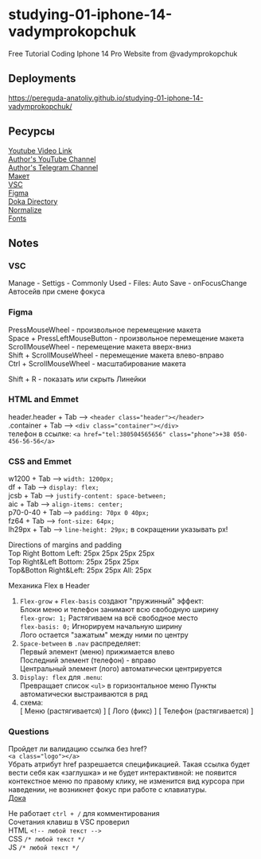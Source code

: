 # studying-01-iphone-14-vadymprokopchuk  
Free Tutorial Coding Iphone 14 Pro Website from @vadymprokopchuk  

## Deployments  
https://pereguda-anatoliy.github.io/studying-01-iphone-14-vadymprokopchuk/  

## Ресурсы  

[Youtube Video Link](https://www.youtube.com/watch?v=2dVPFVX3ZZ0)  
[Author's YouTube Сhannel](https://www.youtube.com/@vadymprokopchuk)  
[Author's Telegram Сhannel](https://t.me/from0to1com)  
[Макет](https://drive.google.com/file/d/1N3QB3YGJbuVkMw7l3Qg5NMJz9F53CA7s/view)  
[VSC](https://code.visualstudio.com/)  
[Figma](https://www.figma.com/downloads/)  
[Doka Directory](https://doka.guide/)  
[Normalize](https://necolas.github.io/normalize.css/)  
[Fonts](https://fonts.google.com/)  

## Notes  

### VSC  
Manage - Settigs - Commonly Used - Files: Auto Save - onFocusChange  
Автосейв при смене фокуса  

### Figma  
PressMouseWheel - произвольное перемещение макета  
Space + PressLeftMouseButton - произвольное перемещение макета  
ScrollMouseWheel - перемещение макета вверх-вниз  
Shift + ScrollMouseWheel - перемещение макета влево-вправо  
Ctrl + ScrollMouseWheel - масштабирование макета  

Shift + R - показать или скрыть Линейки  

### HTML and Emmet  
header.header + Tab --> `<header class="header"></header>`  
.container + Tab --> `<div class="container"></div>`  
телефон в ссылке: `<a href="tel:380504565656" class="phone">+38 050-456-56-56</a>`  

### CSS and Emmet  
w1200 + Tab --> `width: 1200px;`  
df + Tab --> `display: flex;`  
jcsb + Tab --> `justify-content: space-between;`  
aic + Tab --> `align-items: center;`  
p70-0-40 + Tab --> `padding: 70px 0 40px;`  
fz64 + Tab --> `font-size: 64px;`  
lh29px + Tab --> `line-height: 29px;` в сокращении указывать px!  


Directions of margins and padding  
Top Right Bottom Left: 25px 25px 25px 25px  
Top Right&Left Bottom: 25px 25px 25px  
Top&Botton Right&Left: 25px 25px
All: 25px  

Механика Flex в Header  
1. `Flex-grow` + `Flex-basis` создают "пружинный" эффект:  
Блоки меню и телефон занимают всю свободную ширину  
`flex-grow: 1;` Растягиваем на всё свободное место  
`flex-basis: 0;` Игнорируем начальную ширину  
Лого остается "зажатым" между ними по центру  
2. `Space-between` в `.nav` распределяет:  
Первый элемент (меню) прижимается влево  
Последний элемент (телефон) - вправо  
Центральный элемент (лого) автоматически центрируется  
3. `Display: flex` для `.menu`:  
Превращает список `<ul>` в горизонтальное меню
Пункты автоматически выстраиваются в ряд
4. схема:  
[ Меню (растягивается) ] [ Лого (фикс) ] [ Телефон (растягивается) ]  

### Questions  
Пройдет ли валидацию ссылка без href?  
`<a class="logo"></a>`  
Убрать атрибут href разрешается спецификацией. Такая ссылка будет вести себя как «заглушка» и не будет интерактивной: не появится контекстное меню по правому клику, не изменится вид курсора при наведении, не возникнет фокус при работе с клавиатуры.  
[Дока](https://doka.guide/html/a/)  

Не работает `ctrl + /` для комментирования  
Сочетания клавиш в VSC проверил  
HTML `<!-- любой текст -->`  
CSS `/* любой текст */`  
JS `/* любой текст */`  









